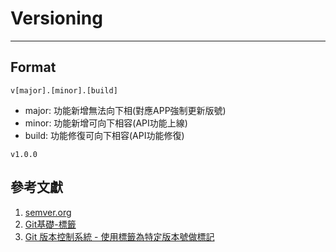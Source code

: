 # Versioning
---

## Format
```
v[major].[minor].[build]
```
- major: 功能新增無法向下相(對應APP強制更新版號)
- minor: 功能新增可向下相容(API功能上線)
- build: 功能修復可向下相容(API功能修復)

```
v1.0.0
```



## 參考文獻
1. [semver.org](https://semver.org/lang/zh-TW/)
2. [Git基礎-標籤](https://git-scm.com/book/zh-tw/v2/Git-%E5%9F%BA%E7%A4%8E-%E6%A8%99%E7%B1%A4)
3. [Git 版本控制系統 - 使用標籤為特定版本號做標記](https://awdr74100.github.io/2020-04-28-git-tag/)
